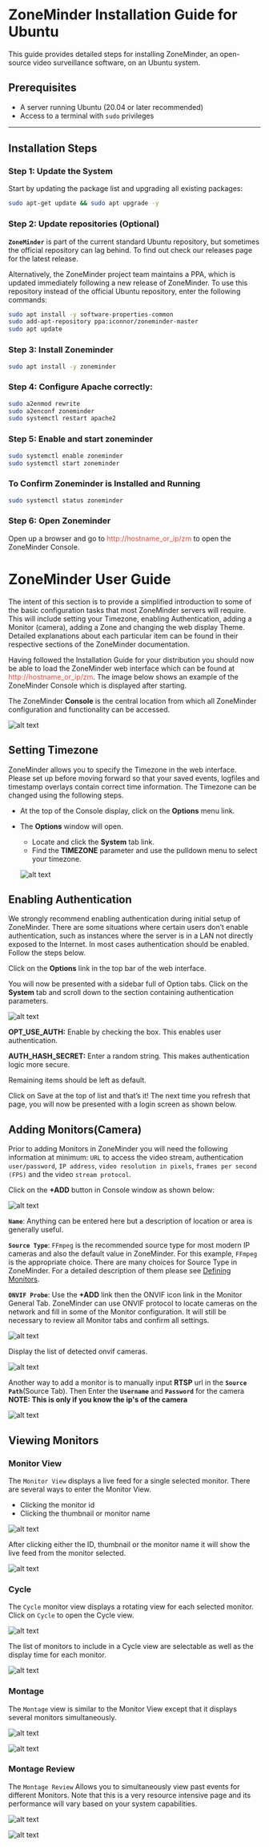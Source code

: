 # ZoneMinder Installation Guide for Ubuntu

This guide provides detailed steps for installing ZoneMinder, an open-source video surveillance software, on an Ubuntu system.

## Prerequisites

- A server running Ubuntu (20.04 or later recommended)
- Access to a terminal with `sudo` privileges

---

## Installation Steps

### Step 1: Update the System

Start by updating the package list and upgrading all existing packages:

```bash
sudo apt-get update && sudo apt upgrade -y
```

### Step 2: Update repositories (Optional)

**`ZoneMinder`** is part of the current standard Ubuntu repository, but sometimes the official repository can lag behind. To find out check our releases page for the latest release.

Alternatively, the ZoneMinder project team maintains a PPA, which is updated immediately following a new release of ZoneMinder. To use this repository instead of the official Ubuntu repository, enter the following commands:

```bash
sudo apt install -y software-properties-common
sudo add-apt-repository ppa:iconnor/zoneminder-master
sudo apt update
```

### Step 3: Install Zoneminder

```bash
sudo apt install -y zoneminder
```

### Step 4: Configure Apache correctly:

```bash
sudo a2enmod rewrite
sudo a2enconf zoneminder
sudo systemctl restart apache2
```

### Step 5: Enable and start zoneminder

```bash
sudo systemctl enable zoneminder
sudo systemctl start zoneminder
```

### To Confirm Zoneminder is Installed and Running 

```bash 
sudo systemctl status zoneminder
```

### Step 6: Open Zoneminder

Open up a browser and go to <span style="color: #e74c3c;">http://hostname_or_ip/zm</span>
 to open the ZoneMinder Console. 

# ZoneMinder User Guide

The intent of this section is to provide a simplified introduction to some of the basic configuration tasks that most ZoneMinder servers will require. This will include setting your Timezone, enabling Authentication, adding a Monitor (camera), adding a Zone and changing the web display Theme. Detailed explanations about each particular item can be found in their respective sections of the ZoneMinder documentation.

Having followed the Installation Guide for your distribution you should now be able to load the ZoneMinder web interface which can be found at <span style="color: #e74c3c;">http://hostname_or_ip/zm</span>. The image below shows an example of the ZoneMinder Console which is displayed after starting. 

The ZoneMinder **Console** is the central location from which all ZoneMinder configuration and functionality can be accessed.

![alt text](screenshots/console.png)

## Setting Timezone

ZoneMinder allows you to specify the Timezone in the web interface. Please set up before moving forward so that your saved events, logfiles and timestamp overlays contain correct time information. The Timezone can be changed using the following steps.

- At the top of the Console display, click on the **Options** menu link.
- The **Options** window will open. 
  - Locate and click the **System** tab link.
  - Find the **TIMEZONE** parameter and use the pulldown menu to select your timezone.

  ![alt text](screenshots/timezone.png)

## Enabling Authentication

We strongly recommend enabling authentication during initial setup of ZoneMinder. There are some situations where certain users don’t enable authentication, such as instances where the server is in a LAN not directly exposed to the Internet. In most cases authentication should be enabled. Follow the steps below.

Click on the **Options** link in the top bar of the web interface.

You will now be presented with a sidebar full of Option tabs. Click on the **System** tab and scroll down to the section containing authentication parameters.

![alt text](screenshots/authentication.png)

**OPT_USE_AUTH:** Enable by checking the box. This enables user authentication.

**AUTH_HASH_SECRET:** Enter a random string. This makes authentication logic more secure.

Remaining items should be left as default.

Click on Save at the top of list and that’s it! The next time you refresh that page, you will now be presented with a login screen as shown below.

## Adding Monitors(Camera)

Prior to adding Monitors in ZoneMinder you will need the following information at minimum: `URL` to access the video stream, authentication `user/password`, `IP address`, `video resolution in pixels`, `frames per second (FPS)` and the video `stream protocol`.

Click on the **+ADD** button in Console window as shown below:

![alt text](screenshots/add.png)

**`Name`**: Anything can be entered here but a description of location or area is generally useful.

**`Source Type`**: `FFmpeg` is the recommended source type for most modern IP cameras and also the default value in ZoneMinder. For this example, `FFmpeg` is the appropriate choice. There are many choices for Source Type in ZoneMinder. For a detailed description of them please see <a href="https://zoneminder.readthedocs.io/en/stable/userguide/definemonitor.html">Defining Monitors</a>.

 **`ONVIF Probe`**: Use the **+ADD** link then the ONVIF icon link in the Monitor General Tab. ZoneMinder can use ONVIF protocol to locate cameras on the network and fill in some of the Monitor configuration. It will still be necessary to review all Monitor tabs and confirm all settings.

 ![alt text](screenshots/ovifprobe.png)

Display the list of detected onvif cameras.

![alt text](screenshots/monitorprobe.png)

Another way to add a monitor is to manually input **RTSP** url in the **`Source Path`**(Source Tab). Then Enter the **`Username`** and **`Password`** for the camera<br>
**NOTE: This is only if you know the ip's of the camera**

![alt text](screenshots/add2.PNG)

## Viewing Monitors

### Monitor View

The `Monitor View` displays a live feed for a single selected monitor. 
There are several ways to enter the Monitor View.
- Clicking the monitor id
- Clicking the thumbnail or monitor name

![alt text](screenshots/monitorview.PNG)

After clicking either the ID, thumbnail or the monitor name it will show the live feed from the monitor selected.

![alt text](screenshots/monitorview2.png)

### Cycle 

The `Cycle` monitor view displays a rotating view for each selected monitor. Click on `Cycle` to open the Cycle view.

![alt text](screenshots/cycle.PNG)

The list of monitors to include in a Cycle view are selectable as well as the display time for each monitor.

![alt text](screenshots/cycle2.png)


### Montage

The `Montage` view is similar to the Monitor View except that it displays several monitors simultaneously. 

![alt text](screenshots/montage.PNG)

![alt text](screenshots/montage2.png)

### Montage Review

The `Montage Review` Allows you to simultaneously view past events for different Monitors. Note that this is a very resource intensive page and its performance will vary based on your system capabilities.

![alt text](screenshots/montagereview2.PNG)

![alt text](screenshots/MontageReview.png)